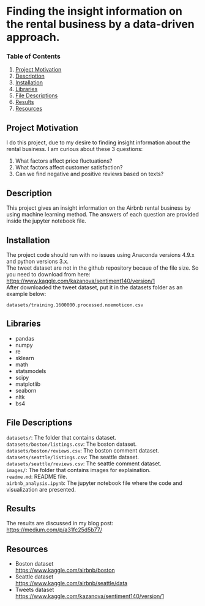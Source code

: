 # Finding the insight information on the rental business by a data-driven approach.
### Table of Contents 
1. [Project Motivation](#Project-Motivation)
2. [Description](#Description)
3. [Installation](#Installation)
4. [Libraries](#Libraries)
5. [File Descriptions](#File-Descriptions)
6. [Results](#Results)
7. [Resources](#Resources)

## Project Motivation
I do this project, due to my desire to finding insight information about the rental business. I am curious about these 3 questions:
1. What factors affect price fluctuations?
2. What factors affect customer satisfaction?
3. Can we find negative and positive reviews based on texts?

## Description
This project gives an insight information on the Airbnb rental business by using machine learning method. 
The answers of each question are provided inside the jupyter notebook file. 

## Installation
The project code should run with no issues using Anaconda versions 4.9.x and python versions 3.x. </br>
The tweet dataset are not in the github repository becaue of the file size. So you need to download from here:
https://www.kaggle.com/kazanova/sentiment140/version/1 </br>
After downloaded the tweet dataset, put it in the datasets folder as an example below: </br>
```
datasets/training.1600000.processed.noemoticon.csv
```
## Libraries
* pandas
* numpy
* re 
* sklearn
* math
* statsmodels
* scipy
* matplotlib
* seaborn
* nltk
* bs4

## File Descriptions
```datasets/```: The folder that contains dataset. <br/>
```datasets/boston/listings.csv```: The boston dataset. <br/>
```datasets/boston/reviews.csv```: The boston comment dataset. <br/>
```datasets/seattle/listings.csv```: The seattle dataset. <br/>
```datasets/seattle/reviews.csv```: The seattle comment dataset. <br/>
```images/```: The folder that contains images for explaination. <br/>
```readme.md```: README file. <br/>
```airbnb_analysis.ipynb```: The jupyter notebook file where the code and visualization are presented.

## Results
The results are discussed in my blog post: <br/>
https://medium.com/p/a31fc25d5b77/

## Resources
* Boston dataset <br/>
https://www.kaggle.com/airbnb/boston
* Seattle dataset <br/>
https://www.kaggle.com/airbnb/seattle/data
* Tweets dataset <br/>
https://www.kaggle.com/kazanova/sentiment140/version/1
